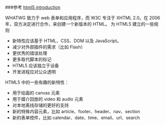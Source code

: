 ###参考
[html5 introduction](http://www.w3school.com.cn/html5/html_5_intro.asp)

WHATWG 致力于 web 表单和应用程序，而 W3C 专注于 XHTML 2.0。在 2006 年，双方决定进行合作，来创建一个新版本的 HTML。
为 HTML5 建立的一些规则
* 新特性应该基于 HTML、CSS、DOM 以及 JavaScript。
* 减少对外部插件的需求（比如 Flash）
* 更优秀的错误处理
* 更多取代脚本的标记
* HTML5 应该独立于设备
* 开发进程应对公众透明

HTML5 中的一些有趣的新特性：
* 用于绘画的 canvas 元素
* 用于媒介回放的 video 和 audio 元素
* 对本地离线存储的更好的支持
* 新的特殊内容元素，比如 article、footer、header、nav、section
* 新的表单控件，比如 calendar、date、time、email、url、search
